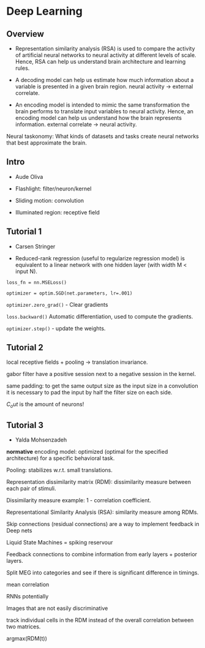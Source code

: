 # Deep Learning

## Overview 

- Representation similarity analysis (RSA) is used to compare the activity of artificial neural networks to neural activity at different levels of scale. Hence, RSA can help us understand brain architecture and learning rules.

- A decoding model can help us estimate how much information about a variable is presented in a given brain region. neural activity -> external correlate.

- An encoding model is intended to mimic the same transformation the brain performs to translate input variables to neural activity. Hence, an encoding model can help us understand how the brain represents information. external correlate -> neural activity.

Neural taskonomy: What kinds of datasets and tasks create neural networks that best approximate the brain.

## Intro

- Aude Oliva

- Flashlight: filter/neuron/kernel
- Sliding motion: convolution
- Illuminated region: receptive field 

## Tutorial 1

- Carsen Stringer

- Reduced-rank regression (useful to regularize regression model) is equivalent to a linear network with one hidden layer (with width M < input N).

`loss_fn = nn.MSELoss()`

`optimizer = optim.SGD(net.parameters, lr=.001)`

`optimizer.zero_grad()` - Clear gradients

`loss.backward()` Automatic differentiation, used to compute the gradients.

`optimizer.step()` - update the weights.

## Tutorial 2

local receptive fields + pooling -> translation invariance.

gabor filter have a positive session next to a negative session in the kernel.

same padding: to get the same output size as the input size in a convolution it is necessary to pad the input by half the filter size on each side.

$C_out$ is the amount of neurons!

## Tutorial 3

- Yalda Mohsenzadeh

**normative** encoding model: optimized (optimal for the specified architecture) for a specific behavioral task.

Pooling: stabilizes w.r.t. small translations.


Representation dissimilarity matrix (RDM): dissimilarity measure between each pair of stimuli.

Dissimilarity measure example: 1 - correlation coefficient.

Representational Similarity Analysis (RSA): similarity measure among RDMs.

Skip connections (residual connections) are a way to implement feedback in Deep nets

Liquid State Machines = spiking reservour 

Feedback connections to combine information from early layers + posterior layers.

Split MEG into categories and see if there is significant difference in timings.

mean correlation 

RNNs potentially

Images that are not easily discriminative


track individual cells in the RDM instead of the overall correlation between two matrices.

argmax(RDM(t))